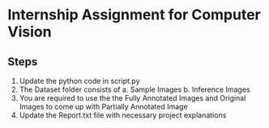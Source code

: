 # Internship Assignment for Computer Vision
## Steps
1. Update the python code in script.py
2. The Dataset folder consists of 
	a. Sample Images
	b. Inference Images
3. You are required to use the the Fully Annotated Images and Original Images to come up with Partially Annotated Image
4. Update the Report.txt file with necessary project explanations

